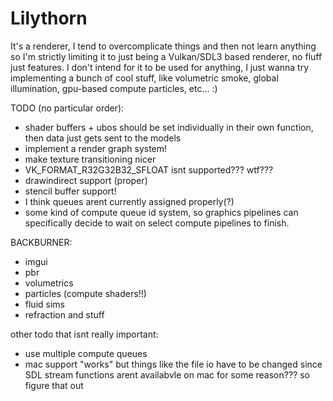 # Lilythorn

It's a renderer, I tend to overcomplicate things and then not learn anything so I'm strictly limiting it to just being a Vulkan/SDL3 based renderer, no fluff just features. I don't intend for it to be used for anything, I just wanna try implementing a bunch of cool stuff, like volumetric smoke, global illumination, gpu-based compute particles, etc... :)

TODO (no particular order):
- shader buffers + ubos should be set individually in their own function, then data just gets sent to the models
- implement a render graph system!
- make texture transitioning nicer
- VK_FORMAT_R32G32B32_SFLOAT isnt supported??? wtf???
- drawindirect support (proper)
- stencil buffer support!
- I think queues arent currently assigned properly(?)
- some kind of compute queue id system, so graphics pipelines can specifically decide to wait on select compute pipelines to finish.

BACKBURNER:
- imgui
- pbr
- volumetrics
- particles (compute shaders!!)
- fluid sims
- refraction and stuff

other todo that isnt really important:
- use multiple compute queues
- mac support "works" but things like the file io have to be changed since SDL stream functions arent availabvle on mac for some reason??? so figure that out
